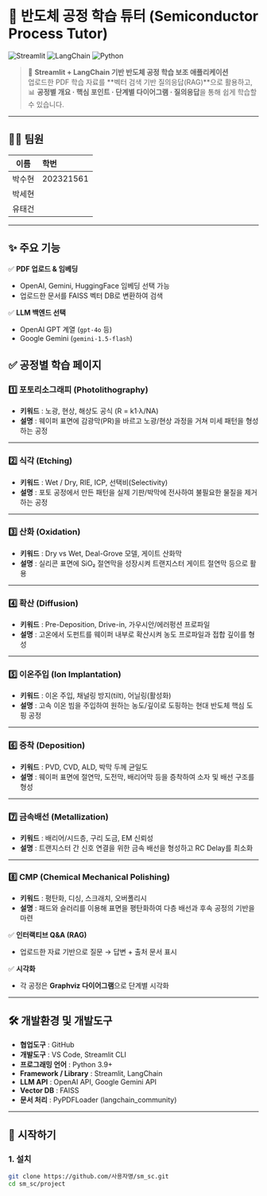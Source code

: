 # 🧪 반도체 공정 학습 튜터 (Semiconductor Process Tutor)

![Streamlit](https://img.shields.io/badge/Framework-Streamlit-FF4B4B?logo=streamlit&logoColor=white)
![LangChain](https://img.shields.io/badge/LLM-LangChain-blue?logo=chainlink&logoColor=white)
![Python](https://img.shields.io/badge/Python-3.9%2B-yellow?logo=python&logoColor=white)

> 📘 **Streamlit + LangChain 기반 반도체 공정 학습 보조 애플리케이션**  
> 업로드한 PDF 학습 자료를 **벡터 검색 기반 질의응답(RAG)**으로 활용하고,  
> 📊 **공정별 개요 · 핵심 포인트 · 단계별 다이어그램 · 질의응답**을 통해 쉽게 학습할 수 있습니다.

---

## 👨‍💻 팀원

| 이름 |  학번 |
|:----:|:----------|
| 박수현 | 202321561 |
| 박세현 |  |
| 유태건 |  |


---

## ✨ 주요 기능

✅ **PDF 업로드 & 임베딩**  
- OpenAI, Gemini, HuggingFace 임베딩 선택 가능  
- 업로드한 문서를 FAISS 벡터 DB로 변환하여 검색  

✅ **LLM 백엔드 선택**  
- OpenAI GPT 계열 (`gpt-4o` 등)  
- Google Gemini (`gemini-1.5-flash`)  

✅ **공정별 학습 페이지** 
---

### 1️⃣ 포토리소그래피 (Photolithography)
- **키워드** : 노광, 현상, 해상도 공식 (R = k1·λ/NA)  
- **설명** : 웨이퍼 표면에 감광막(PR)을 바르고 노광/현상 과정을 거쳐 미세 패턴을 형성하는 공정  

---

### 2️⃣ 식각 (Etching)
- **키워드** : Wet / Dry, RIE, ICP, 선택비(Selectivity)  
- **설명** : 포토 공정에서 만든 패턴을 실제 기판/박막에 전사하여 불필요한 물질을 제거하는 공정  

---

### 3️⃣ 산화 (Oxidation)
- **키워드** : Dry vs Wet, Deal-Grove 모델, 게이트 산화막  
- **설명** : 실리콘 표면에 SiO₂ 절연막을 성장시켜 트랜지스터 게이트 절연막 등으로 활용  

---

### 4️⃣ 확산 (Diffusion)
- **키워드** : Pre-Deposition, Drive-in, 가우시안/에러펑션 프로파일  
- **설명** : 고온에서 도펀트를 웨이퍼 내부로 확산시켜 농도 프로파일과 접합 깊이를 형성  

---

### 5️⃣ 이온주입 (Ion Implantation)
- **키워드** : 이온 주입, 채널링 방지(tilt), 어닐링(활성화)  
- **설명** : 고속 이온 빔을 주입하여 원하는 농도/깊이로 도핑하는 현대 반도체 핵심 도핑 공정  

---

### 6️⃣ 증착 (Deposition)
- **키워드** : PVD, CVD, ALD, 박막 두께 균일도  
- **설명** : 웨이퍼 표면에 절연막, 도전막, 배리어막 등을 증착하여 소자 및 배선 구조를 형성  

---

### 7️⃣ 금속배선 (Metallization)
- **키워드** : 배리어/시드층, 구리 도금, EM 신뢰성  
- **설명** : 트랜지스터 간 신호 연결을 위한 금속 배선을 형성하고 RC Delay를 최소화  

---

### 8️⃣ CMP (Chemical Mechanical Polishing)
- **키워드** : 평탄화, 디싱, 스크래치, 오버폴리시  
- **설명** : 패드와 슬러리를 이용해 표면을 평탄화하여 다층 배선과 후속 공정의 기반을 마련  

✅ **인터랙티브 Q&A (RAG)**  
- 업로드한 자료 기반으로 질문 → 답변 + 출처 문서 표시  

✅ **시각화**  
- 각 공정은 **Graphviz 다이어그램**으로 단계별 시각화  

---
## 🛠 개발환경 및 개발도구

- **협업도구** : GitHub  
- **개발도구** : VS Code, Streamlit CLI  
- **프로그래밍 언어** : Python 3.9+  
- **Framework / Library** : Streamlit, LangChain  
- **LLM API** : OpenAI API, Google Gemini API  
- **Vector DB** : FAISS  
- **문서 처리** : PyPDFLoader (langchain_community)  

---

## 🚀 시작하기

### 1. 설치
```bash
git clone https://github.com/사용자명/sm_sc.git
cd sm_sc/project
